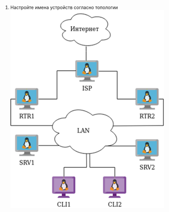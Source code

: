 1. Настройте имена устройств согласно топологии
![screen1](https://github.com/zurabchiks/SPb-RCH2024/blob/main/RedOS/Pic/1.png)